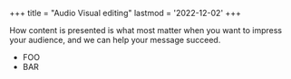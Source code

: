+++
title = "Audio Visual editing"
lastmod = '2022-12-02'
+++

How content is presented is what most matter when you want to impress your audience, and we can help your message succeed.

<!--more-->

* FOO
* BAR

